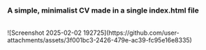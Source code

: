 <h3>A simple, minimalist CV made in a single index.html file</h3>
<br/>
![Screenshot 2025-02-02 192725](https://github.com/user-attachments/assets/3f001bc3-2426-479e-ac39-fc95e16e8335)
